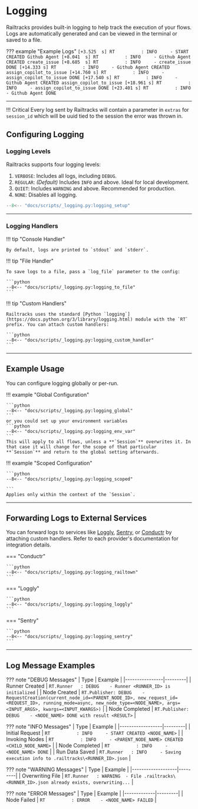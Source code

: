 # Logging

Railtracks provides built-in logging to help track the execution of your flows. Logs are automatically generated and can be viewed in the terminal or saved to a file.

??? example "Example Logs"
    ```
    [+3.525  s] RT          : INFO     - START CREATED Github Agent
    [+8.041  s] RT          : INFO     - Github Agent CREATED create_issue
    [+8.685  s] RT          : INFO     - create_issue DONE
    [+14.333 s] RT          : INFO     - Github Agent CREATED assign_copilot_to_issue
    [+14.760 s] RT          : INFO     - assign_copilot_to_issue DONE
    [+17.540 s] RT          : INFO     - Github Agent CREATED assign_copilot_to_issue
    [+18.961 s] RT          : INFO     - assign_copilot_to_issue DONE
    [+23.401 s] RT          : INFO     - Github Agent DONE
    ```

---

!!! Critical
    Every log sent by Railtracks will contain a parameter in `extras` for `session_id` which will be uuid tied to the session the error was thrown in.

## Configuring Logging

### Logging Levels

Railtracks supports four logging levels:

1. `VERBOSE`: Includes all logs, including `DEBUG`.
2. `REGULAR`: *(Default)* Includes `INFO` and above. Ideal for local development.
3. `QUIET`: Includes `WARNING` and above. Recommended for production.
4. `NONE`: Disables all logging.

```python
--8<-- "docs/scripts/_logging.py:logging_setup"
```

---

### Logging Handlers

!!! tip "Console Handler"

    By default, logs are printed to `stdout` and `stderr`.

!!! tip "File Handler"

    To save logs to a file, pass a `log_file` parameter to the config:

    ```python
    --8<-- "docs/scripts/_logging.py:logging_to_file"
    ```

!!! tip "Custom Handlers"

    Railtracks uses the standard [Python `logging`](https://docs.python.org/3/library/logging.html) module with the `RT` prefix. You can attach custom handlers:

    ```python
    --8<-- "docs/scripts/_logging.py:logging_custom_handler"
    ```

---

## Example Usage

You can configure logging globally or per-run.

!!! example "Global Configuration"

    ```python
    --8<-- "docs/scripts/_logging.py:logging_global"
    ```
    or you could set up your environment variables
    ```python
    --8<-- "docs/scripts/_logging.py:logging_env_var"
    ```
    This will apply to all flows, unless a **`Session`** overwrites it. In that case it will change for the scope of that particular **`Session`** and return to the global setting afterwards.

!!! example "Scoped Configuration"

    ```python
    --8<-- "docs/scripts/_logging.py:logging_scoped"

    ```
    Applies only within the context of the `Session`.

---

## Forwarding Logs to External Services

You can forward logs to services like [Loggly](https://www.loggly.com/), [Sentry](https://sentry.io/), or [Conductr](https://conductr.ai) by attaching custom handlers. Refer to each provider's documentation for integration details.

=== "Conductr"

    ```python
    --8<-- "docs/scripts/_logging.py:logging_railtown"
    ```

=== "Loggly"

    ```python
    --8<-- "docs/scripts/_logging.py:logging_loggly"
    ```

=== "Sentry"

    ```python
    --8<-- "docs/scripts/_logging.py:logging_sentry"
    ```

---

## Log Message Examples

??? note "DEBUG Messages"
    | Type           | Example |
    |----------------|---------|
    | Runner Created | `RT.Runner   : DEBUG    - Runner <RUNNER_ID> is initialized` |
    | Node Created   | `RT.Publisher: DEBUG    - RequestCreation(current_node_id=<PARENT_NODE_ID>, new_request_id=<REQUEST_ID>, running_mode=async, new_node_type=<NODE_NAME>, args=<INPUT_ARGS>, kwargs=<INPUT_KWARGS>)` |
    | Node Completed | `RT.Publisher: DEBUG    - <NODE_NAME> DONE with result <RESULT>` |

??? note "INFO Messages"
    | Type             | Example |
    |------------------|---------|
    | Initial Request  | `RT          : INFO     - START CREATED <NODE_NAME>` |
    | Invoking Nodes   | `RT          : INFO     - <PARENT_NODE_NAME> CREATED <CHILD_NODE_NAME>` |
    | Node Completed   | `RT          : INFO     - <NODE_NAME> DONE` |
    | Run Data Saved   | `RT.Runner   : INFO     - Saving execution info to .railtracks\<RUNNER_ID>.json` |

??? note "WARNING Messages"
    | Type              | Example |
    |-------------------|---------|
    | Overwriting File  | `RT.Runner   : WARNING  - File .railtracks\<RUNNER_ID>.json already exists, overwriting...` |

??? note "ERROR Messages"
    | Type        | Example |
    |-------------|---------|
    | Node Failed | `RT          : ERROR    - <NODE_NAME> FAILED` |
